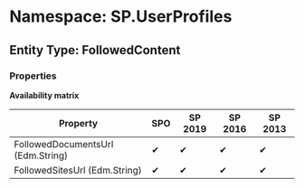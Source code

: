 # Namespace: SP.UserProfiles

## Entity Type: FollowedContent

### Properties

**Availability matrix**

Property | SPO | SP 2019 | SP 2016 | SP 2013
----------|-----|---------|---------|--------
FollowedDocumentsUrl (Edm.String) | ✔ | ✔ | ✔ | ✔
FollowedSitesUrl (Edm.String) | ✔ | ✔ | ✔ | ✔

